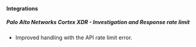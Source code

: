 
#### Integrations
##### Palo Alto Networks Cortex XDR - Investigation and Response rate limit
- Improved handling with the API rate limit error.

